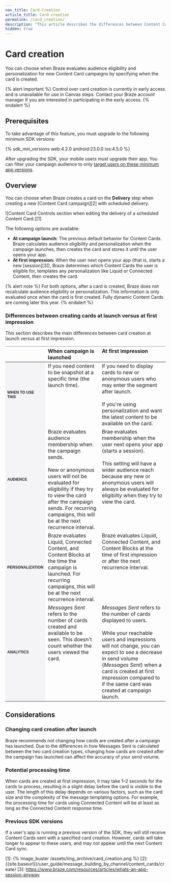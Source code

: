 ```yaml
---
nav_title: Card Creation
article_title: Card creation
permalink: /card_creation/
description: "This article describes the differences between Content Card creation at campaign launch versus at first impression."
hidden: true
---
```


# Card creation

You can choose when Braze evaluates audience eligibility and personalization for new Content Card campaigns by specifying when the card is created.

{% alert important %}
Control over card creation is currently in early access and is unavailable for use in Canvas steps. Contact your Braze account manager if you are interested in participating in the early access.
{% endalert %}

## Prerequisites

To take advantage of this feature, you must upgrade to the following minimum SDK versions:

{% sdk_min_versions web:4.2.0 android:23.0.0 ios:4.5.0 %}

After upgrading the SDK, your mobile users must upgrade their app. You can filter your campaign audience to only [target users on these minimum app versions]({{site.baseurl}}/user_guide/engagement_tools/campaigns/ideas_and_strategies/new_features/#filtering-by-most-recent-app-versions).

## Overview

You can choose when Braze creates a card on the **Delivery** step when creating a new [Content Card campaign][2] with scheduled delivery.

![Content Card Controls section when editing the delivery of a scheduled Content Card.][1]

The following options are available:

- **At campaign launch:** The previous default behavior for Content Cards. Braze calculates audience eligibility and personalization when the campaign launches, then creates the card and stores it until the user opens your app.
- **At first impression:** When the user next opens your app (that is, starts a new [session][3]), Braze determines which Content Cards the user is eligible for, templates any personalization like Liquid or Connected Content, then creates the card.

{% alert note %}
For both options, after a card is created, Braze does not recalculate audience eligibility or personalization. This information is only evaluated once when the card is first created. Fully dynamic Content Cards are coming later this year.
{% endalert %}

### Differences between creating cards at launch versus at first impression

This section describes the main differences between card creation at launch versus at first impression.

<style type="text/css">
.tg td{word-break:normal;}
.tg th{word-break:normal;}
.leftHeader{font-size: 12px; font-weight: bold; background-color: #f4f4f7; text-transform: uppercase; color: #212123; font-family: "Sailec W00 Bold",Arial,Helvetica,sans-serif;}
.tg .tg-0pky{border-color:inherit;text-align:left;vertical-align:top}
</style>
<table class="tg">
<thead>
  <tr>
    <th class="tg-0pky"></th>
    <th class="tg-0pky">When campaign is launched</th>
    <th class="tg-0pky">At first impression</th>
  </tr>
</thead>
<tbody>
  <tr>
    <td class="leftHeader">When to use this</td>
    <td class="tg-0pky">If you need content to be snapshot at a specific time (the launch time).</td>
    <td class="tg-0pky">If you need to display cards to new or anonymous users who may enter the segment after launch.<br><br>If you're using personalization and want the latest content to be available on the card.</td>
  </tr>
  <tr>
    <td class="leftHeader">Audience</td>
    <td class="tg-0pky">Braze evaluates audience membership when the campaign sends.<br><br>New or anonymous users will not be evaluated for eligibility if they try to view the card after the campaign sends. For recurring campaigns, this will be at the next recurrence interval.</td>
    <td class="tg-0pky">Brae evaluates membership when the user next opens your app (starts a session).<br><br> This setting will have a wider audience reach because any new or anonymous users will always be evaluated for eligibilty when they try to view the card.</td>
  </tr>
  <tr>
    <td class="leftHeader">Personalization</td>
    <td class="tg-0pky">Braze evaluates Liquid, Connected Content, and Content Blocks at the time the campaign is launched. For recurring campaigns, this will be at the next recurrence interval.</td>
    <td class="tg-0pky">Braze evaluates Liquid, Connected Content, and Content Blocks at the time of first impression or after the next recurrence interval.</td>
  </tr>
  <tr>
    <td class="leftHeader">Analytics</td>
    <td class="tg-0pky"><em>Messages Sent</em> refers to the number of cards created and available to be seen. This doesn't count whether the users viewed the card.</td>
    <td class="tg-0pky"><em>Messages Sent</em> refers to the number of cards displayed to users. <br><br>While your reachable users and impressions will not change, you can expect to see a decrease in send volume (<em>Messages Sent</em>) when a card is created at first impression compared to if the same card was created at campaign launch.</td>
  </tr>
</tbody>
</table>

## Considerations

### Changing card creation after launch

Braze recommends not changing how cards are created after a campaign has launched. Due to the differences in how Messages Sent is calculated between the two card creation types, changing how cards are created after the campaign has launched can affect the accuracy of your send volume.

### Potential processing time

When cards are created at first impression, it may take 1–2 seconds for the cards to process, resulting in a slight delay before the card is visible to the user. The length of this delay depends on various factors, such as the card size and the complexity of the message templating options. For example, the processing time for cards using Connected Content will be at least as long as the Connected Content response time.

### Previous SDK versions

If a user's app is running a previous version of the SDK, they will still receive Content Cards sent with a specified card creation. However, cards will take longer to appear to these users, and may not appear until the next Content Card sync.

[1]: {% image_buster /assets/img_archive/card_creation.png %}
[2]: {{site.baseurl}}/user_guide/message_building_by_channel/content_cards/create/
[3]: https://www.braze.com/resources/articles/whats-an-app-session-anyway

